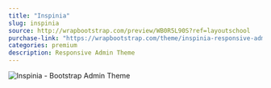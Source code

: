 ```yaml
---
title: "Inspinia"
slug: inspinia
source: http://wrapbootstrap.com/preview/WB0R5L90S?ref=layoutschool
purchase-link: "https://wrapbootstrap.com/theme/inspinia-responsive-admin-theme-WB0R5L90S?ref=layoutschool"
categories: premium
description: Responsive Admin Theme
---
```


<img src="http://sbootstrap.layoutschoolc.netdna-cdn.com/assets/img/premium/inspinia.jpg" class="img-responsive" alt="Inspinia - Bootstrap Admin Theme">